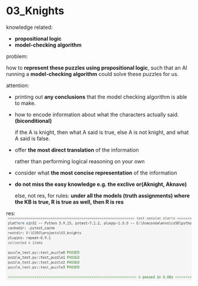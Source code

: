 # 03_Knights

knowledge related:
- **propositional logic**
- **model-checking algorithm**

problem:

how to **represent these puzzles using propositional logic**, such that an AI running a **model-checking algorithm** could solve these puzzles for us.

attention:
- printing out **any conclusions** that the model checking algorithm is able to make.
- how to encode information about what the characters actually said.**(biconditional)**

    if the A is knight, then what A said is true,
    else A is not knight, and what A said is false.
- offer **the most direct translation** of the information

    rather than performing logical reasoning on your own
- consider what **the most concise representation** of the information

- **do not miss the easy knowledge e.g. the exclive or(Aknight, Aknave)**

    else, not res, for rules: **under all the models (truth assignments) where the KB is true, R is true as well, then R is res**


res:
![1673274871145](image/README/1673274871145.png)

